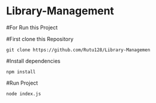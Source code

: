 ﻿# Library-Management

#For Run this Project

#First clone this Repository
```
git clone https://github.com/Rutu128/Library-Managemen

```
#Install dependencies

```
npm install

```
#Run Project

```
node index.js

```
 
